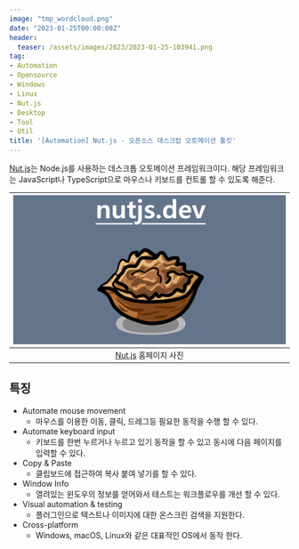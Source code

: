 ```yaml
---
image: "tmp_wordcloud.png"
date: "2023-01-25T00:00:00Z"
header:
  teaser: /assets/images/2023/2023-01-25-103941.png
tag:
- Automation
- Opensource
- Windows
- Linux
- Nut.js
- Desktop
- Tool
- Util
title: '[Automation] Nut.js - 오픈소스 데스크탑 오토메이션 툴킷'
---
```


[Nut.js](https://nutjs.dev/)는 Node.js를 사용하는 데스크톱 오토메이션 프레임워크이다. 해당 프레임워크는 JavaScript나 TypeScript으로 마우스나 키보드를 컨트롤 할 수 있도록 해준다.

|[![image](/assets/images/2023/2023-01-25-103941.png)](https://nutjs.dev/)|
|:---:|
|[Nut.js](https://nutjs.dev/) 홈페이지 사진|

## 특징

* Automate mouse movement
  * 마우스를 이용한 이동, 클릭, 드레그등 필요한 동작을 수행 할 수 있다.
* Automate keyboard input
  * 키보드를 한번 누르거나 누르고 있기 동작을 할 수 있고 동시에 다음 페이지를 입력할 수 있다.
* Copy & Paste
  * 클립보드에 접근하여 복사 붙여 넣기를 할 수 있다.
* Window Info
  * 열려있는 윈도우의 정보를 얻어와서 테스트는 워크플로우를 개선 할 수 있다.
* Visual automation & testing
  * 플러그인으로 텍스트나 이미지에 대한 온스크린 검색을 지원한다. 
* Cross-platform
  * Windows, macOS, Linux와 같은 대표적인 OS에서 동작 한다.